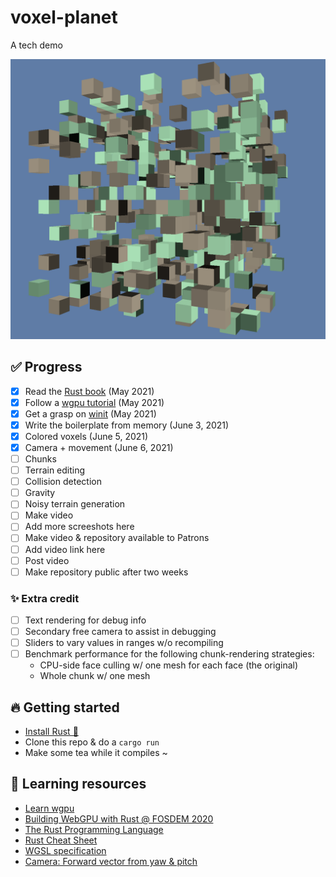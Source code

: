 # voxel-planet

A tech demo

![Latest screenshot](screenshots/latest.png)

## ✅ Progress

- [X] Read the [Rust book](https://doc.rust-lang.org/stable/book/) (May 2021)
- [X] Follow a [wgpu tutorial](https://sotrh.github.io/learn-wgpu/) (May 2021)
- [X] Get a grasp on [winit](https://crates.io/crates/winit) (May 2021)
- [X] Write the boilerplate from memory (June 3, 2021)
- [X] Colored voxels (June 5, 2021)
- [X] Camera + movement (June 6, 2021)
- [ ] Chunks
- [ ] Terrain editing
- [ ] Collision detection
- [ ] Gravity
- [ ] Noisy terrain generation
- [ ] Make video
- [ ] Add more screeshots here
- [ ] Make video & repository available to Patrons
- [ ] Add video link here
- [ ] Post video
- [ ] Make repository public after two weeks

### ✨ Extra credit

- [ ] Text rendering for debug info
- [ ] Secondary free camera to assist in debugging
- [ ] Sliders to vary values in ranges w/o recompiling
- [ ] Benchmark performance for the following chunk-rendering strategies:
  - CPU-side face culling w/ one mesh for each face (the original)
  - Whole chunk w/ one mesh

## 🔥 Getting started

- [Install Rust 🦀](https://www.rust-lang.org)
- Clone this repo & do a `cargo run`
- Make some tea while it compiles ~

## 🌈 Learning resources

- [Learn wgpu](https://sotrh.github.io/learn-wgpu/)
- [Building WebGPU with Rust @ FOSDEM 2020](https://www.youtube.com/watch?v=vV8mwo65kR8)
- [The Rust Programming Language](https://doc.rust-lang.org/stable/book/)
- [Rust Cheat Sheet](https://cheats.rs/)
- [WGSL specification](https://gpuweb.github.io/gpuweb/wgsl/)
- [Camera: Forward vector from yaw & pitch](https://gamedev.stackexchange.com/questions/190054/how-to-calculate-the-forward-up-right-vectors-using-the-rotation-angles)